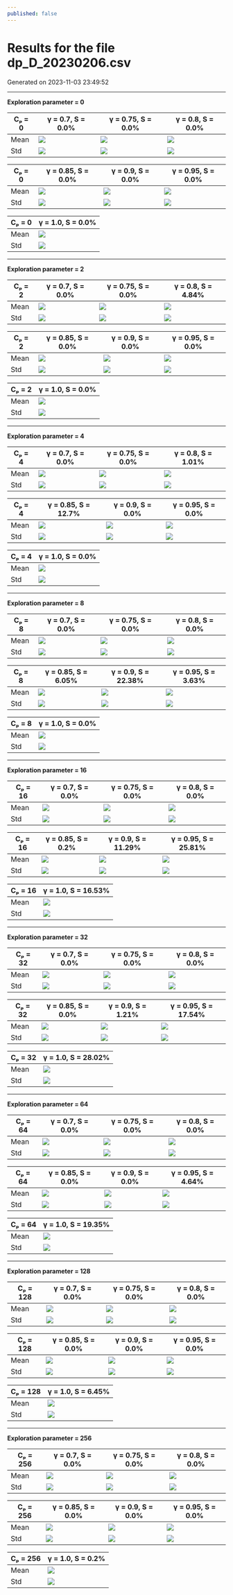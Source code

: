```yaml
---
published: false
---
```


# Results for the file dp_D_20230206.csv 

Generated on 2023-11-03 23:49:52

---

**Exploration parameter = 0**

| Cₚ = 0 | γ = 0.7, S = 0.0% | γ = 0.75, S = 0.0% | γ = 0.8, S = 0.0% | 
| --- | --- | --- | --- | 
| Mean | ![](fig/dp_D/mean_g_0.7_cp_0.png) | ![](fig/dp_D/mean_g_0.75_cp_0.png) | ![](fig/dp_D/mean_g_0.8_cp_0.png) | 
| Std | ![](fig/dp_D/std_g_0.7_cp_0.png) | ![](fig/dp_D/std_g_0.75_cp_0.png) | ![](fig/dp_D/std_g_0.8_cp_0.png) | 

| Cₚ = 0 | γ = 0.85, S = 0.0% | γ = 0.9, S = 0.0% | γ = 0.95, S = 0.0% | 
| --- | --- | --- | --- | 
| Mean | ![](fig/dp_D/mean_g_0.85_cp_0.png) | ![](fig/dp_D/mean_g_0.9_cp_0.png) | ![](fig/dp_D/mean_g_0.95_cp_0.png) | 
| Std | ![](fig/dp_D/std_g_0.85_cp_0.png) | ![](fig/dp_D/std_g_0.9_cp_0.png) | ![](fig/dp_D/std_g_0.95_cp_0.png) | 

| Cₚ = 0 | γ = 1.0, S = 0.0% | 
| --- | --- | 
| Mean | ![](fig/dp_D/mean_g_1.0_cp_0.png) | 
| Std | ![](fig/dp_D/std_g_1.0_cp_0.png) | 

---

**Exploration parameter = 2**

| Cₚ = 2 | γ = 0.7, S = 0.0% | γ = 0.75, S = 0.0% | γ = 0.8, S = 4.84% | 
| --- | --- | --- | --- | 
| Mean | ![](fig/dp_D/mean_g_0.7_cp_2.png) | ![](fig/dp_D/mean_g_0.75_cp_2.png) | ![](fig/dp_D/mean_g_0.8_cp_2.png) | 
| Std | ![](fig/dp_D/std_g_0.7_cp_2.png) | ![](fig/dp_D/std_g_0.75_cp_2.png) | ![](fig/dp_D/std_g_0.8_cp_2.png) | 

| Cₚ = 2 | γ = 0.85, S = 0.0% | γ = 0.9, S = 0.0% | γ = 0.95, S = 0.0% | 
| --- | --- | --- | --- | 
| Mean | ![](fig/dp_D/mean_g_0.85_cp_2.png) | ![](fig/dp_D/mean_g_0.9_cp_2.png) | ![](fig/dp_D/mean_g_0.95_cp_2.png) | 
| Std | ![](fig/dp_D/std_g_0.85_cp_2.png) | ![](fig/dp_D/std_g_0.9_cp_2.png) | ![](fig/dp_D/std_g_0.95_cp_2.png) | 

| Cₚ = 2 | γ = 1.0, S = 0.0% | 
| --- | --- | 
| Mean | ![](fig/dp_D/mean_g_1.0_cp_2.png) | 
| Std | ![](fig/dp_D/std_g_1.0_cp_2.png) | 

---

**Exploration parameter = 4**

| Cₚ = 4 | γ = 0.7, S = 0.0% | γ = 0.75, S = 0.0% | γ = 0.8, S = 1.01% | 
| --- | --- | --- | --- | 
| Mean | ![](fig/dp_D/mean_g_0.7_cp_4.png) | ![](fig/dp_D/mean_g_0.75_cp_4.png) | ![](fig/dp_D/mean_g_0.8_cp_4.png) | 
| Std | ![](fig/dp_D/std_g_0.7_cp_4.png) | ![](fig/dp_D/std_g_0.75_cp_4.png) | ![](fig/dp_D/std_g_0.8_cp_4.png) | 

| Cₚ = 4 | γ = 0.85, S = 12.7% | γ = 0.9, S = 0.0% | γ = 0.95, S = 0.0% | 
| --- | --- | --- | --- | 
| Mean | ![](fig/dp_D/mean_g_0.85_cp_4.png) | ![](fig/dp_D/mean_g_0.9_cp_4.png) | ![](fig/dp_D/mean_g_0.95_cp_4.png) | 
| Std | ![](fig/dp_D/std_g_0.85_cp_4.png) | ![](fig/dp_D/std_g_0.9_cp_4.png) | ![](fig/dp_D/std_g_0.95_cp_4.png) | 

| Cₚ = 4 | γ = 1.0, S = 0.0% | 
| --- | --- | 
| Mean | ![](fig/dp_D/mean_g_1.0_cp_4.png) | 
| Std | ![](fig/dp_D/std_g_1.0_cp_4.png) | 

---

**Exploration parameter = 8**

| Cₚ = 8 | γ = 0.7, S = 0.0% | γ = 0.75, S = 0.0% | γ = 0.8, S = 0.0% | 
| --- | --- | --- | --- | 
| Mean | ![](fig/dp_D/mean_g_0.7_cp_8.png) | ![](fig/dp_D/mean_g_0.75_cp_8.png) | ![](fig/dp_D/mean_g_0.8_cp_8.png) | 
| Std | ![](fig/dp_D/std_g_0.7_cp_8.png) | ![](fig/dp_D/std_g_0.75_cp_8.png) | ![](fig/dp_D/std_g_0.8_cp_8.png) | 

| Cₚ = 8 | γ = 0.85, S = 6.05% | γ = 0.9, S = 22.38% | γ = 0.95, S = 3.63% | 
| --- | --- | --- | --- | 
| Mean | ![](fig/dp_D/mean_g_0.85_cp_8.png) | ![](fig/dp_D/mean_g_0.9_cp_8.png) | ![](fig/dp_D/mean_g_0.95_cp_8.png) | 
| Std | ![](fig/dp_D/std_g_0.85_cp_8.png) | ![](fig/dp_D/std_g_0.9_cp_8.png) | ![](fig/dp_D/std_g_0.95_cp_8.png) | 

| Cₚ = 8 | γ = 1.0, S = 0.0% | 
| --- | --- | 
| Mean | ![](fig/dp_D/mean_g_1.0_cp_8.png) | 
| Std | ![](fig/dp_D/std_g_1.0_cp_8.png) | 

---

**Exploration parameter = 16**

| Cₚ = 16 | γ = 0.7, S = 0.0% | γ = 0.75, S = 0.0% | γ = 0.8, S = 0.0% | 
| --- | --- | --- | --- | 
| Mean | ![](fig/dp_D/mean_g_0.7_cp_16.png) | ![](fig/dp_D/mean_g_0.75_cp_16.png) | ![](fig/dp_D/mean_g_0.8_cp_16.png) | 
| Std | ![](fig/dp_D/std_g_0.7_cp_16.png) | ![](fig/dp_D/std_g_0.75_cp_16.png) | ![](fig/dp_D/std_g_0.8_cp_16.png) | 

| Cₚ = 16 | γ = 0.85, S = 0.2% | γ = 0.9, S = 11.29% | γ = 0.95, S = 25.81% | 
| --- | --- | --- | --- | 
| Mean | ![](fig/dp_D/mean_g_0.85_cp_16.png) | ![](fig/dp_D/mean_g_0.9_cp_16.png) | ![](fig/dp_D/mean_g_0.95_cp_16.png) | 
| Std | ![](fig/dp_D/std_g_0.85_cp_16.png) | ![](fig/dp_D/std_g_0.9_cp_16.png) | ![](fig/dp_D/std_g_0.95_cp_16.png) | 

| Cₚ = 16 | γ = 1.0, S = 16.53% | 
| --- | --- | 
| Mean | ![](fig/dp_D/mean_g_1.0_cp_16.png) | 
| Std | ![](fig/dp_D/std_g_1.0_cp_16.png) | 

---

**Exploration parameter = 32**

| Cₚ = 32 | γ = 0.7, S = 0.0% | γ = 0.75, S = 0.0% | γ = 0.8, S = 0.0% | 
| --- | --- | --- | --- | 
| Mean | ![](fig/dp_D/mean_g_0.7_cp_32.png) | ![](fig/dp_D/mean_g_0.75_cp_32.png) | ![](fig/dp_D/mean_g_0.8_cp_32.png) | 
| Std | ![](fig/dp_D/std_g_0.7_cp_32.png) | ![](fig/dp_D/std_g_0.75_cp_32.png) | ![](fig/dp_D/std_g_0.8_cp_32.png) | 

| Cₚ = 32 | γ = 0.85, S = 0.0% | γ = 0.9, S = 1.21% | γ = 0.95, S = 17.54% | 
| --- | --- | --- | --- | 
| Mean | ![](fig/dp_D/mean_g_0.85_cp_32.png) | ![](fig/dp_D/mean_g_0.9_cp_32.png) | ![](fig/dp_D/mean_g_0.95_cp_32.png) | 
| Std | ![](fig/dp_D/std_g_0.85_cp_32.png) | ![](fig/dp_D/std_g_0.9_cp_32.png) | ![](fig/dp_D/std_g_0.95_cp_32.png) | 

| Cₚ = 32 | γ = 1.0, S = 28.02% | 
| --- | --- | 
| Mean | ![](fig/dp_D/mean_g_1.0_cp_32.png) | 
| Std | ![](fig/dp_D/std_g_1.0_cp_32.png) | 

---

**Exploration parameter = 64**

| Cₚ = 64 | γ = 0.7, S = 0.0% | γ = 0.75, S = 0.0% | γ = 0.8, S = 0.0% | 
| --- | --- | --- | --- | 
| Mean | ![](fig/dp_D/mean_g_0.7_cp_64.png) | ![](fig/dp_D/mean_g_0.75_cp_64.png) | ![](fig/dp_D/mean_g_0.8_cp_64.png) | 
| Std | ![](fig/dp_D/std_g_0.7_cp_64.png) | ![](fig/dp_D/std_g_0.75_cp_64.png) | ![](fig/dp_D/std_g_0.8_cp_64.png) | 

| Cₚ = 64 | γ = 0.85, S = 0.0% | γ = 0.9, S = 0.0% | γ = 0.95, S = 4.64% | 
| --- | --- | --- | --- | 
| Mean | ![](fig/dp_D/mean_g_0.85_cp_64.png) | ![](fig/dp_D/mean_g_0.9_cp_64.png) | ![](fig/dp_D/mean_g_0.95_cp_64.png) | 
| Std | ![](fig/dp_D/std_g_0.85_cp_64.png) | ![](fig/dp_D/std_g_0.9_cp_64.png) | ![](fig/dp_D/std_g_0.95_cp_64.png) | 

| Cₚ = 64 | γ = 1.0, S = 19.35% | 
| --- | --- | 
| Mean | ![](fig/dp_D/mean_g_1.0_cp_64.png) | 
| Std | ![](fig/dp_D/std_g_1.0_cp_64.png) | 

---

**Exploration parameter = 128**

| Cₚ = 128 | γ = 0.7, S = 0.0% | γ = 0.75, S = 0.0% | γ = 0.8, S = 0.0% | 
| --- | --- | --- | --- | 
| Mean | ![](fig/dp_D/mean_g_0.7_cp_128.png) | ![](fig/dp_D/mean_g_0.75_cp_128.png) | ![](fig/dp_D/mean_g_0.8_cp_128.png) | 
| Std | ![](fig/dp_D/std_g_0.7_cp_128.png) | ![](fig/dp_D/std_g_0.75_cp_128.png) | ![](fig/dp_D/std_g_0.8_cp_128.png) | 

| Cₚ = 128 | γ = 0.85, S = 0.0% | γ = 0.9, S = 0.0% | γ = 0.95, S = 0.0% | 
| --- | --- | --- | --- | 
| Mean | ![](fig/dp_D/mean_g_0.85_cp_128.png) | ![](fig/dp_D/mean_g_0.9_cp_128.png) | ![](fig/dp_D/mean_g_0.95_cp_128.png) | 
| Std | ![](fig/dp_D/std_g_0.85_cp_128.png) | ![](fig/dp_D/std_g_0.9_cp_128.png) | ![](fig/dp_D/std_g_0.95_cp_128.png) | 

| Cₚ = 128 | γ = 1.0, S = 6.45% | 
| --- | --- | 
| Mean | ![](fig/dp_D/mean_g_1.0_cp_128.png) | 
| Std | ![](fig/dp_D/std_g_1.0_cp_128.png) | 

---

**Exploration parameter = 256**

| Cₚ = 256 | γ = 0.7, S = 0.0% | γ = 0.75, S = 0.0% | γ = 0.8, S = 0.0% | 
| --- | --- | --- | --- | 
| Mean | ![](fig/dp_D/mean_g_0.7_cp_256.png) | ![](fig/dp_D/mean_g_0.75_cp_256.png) | ![](fig/dp_D/mean_g_0.8_cp_256.png) | 
| Std | ![](fig/dp_D/std_g_0.7_cp_256.png) | ![](fig/dp_D/std_g_0.75_cp_256.png) | ![](fig/dp_D/std_g_0.8_cp_256.png) | 

| Cₚ = 256 | γ = 0.85, S = 0.0% | γ = 0.9, S = 0.0% | γ = 0.95, S = 0.0% | 
| --- | --- | --- | --- | 
| Mean | ![](fig/dp_D/mean_g_0.85_cp_256.png) | ![](fig/dp_D/mean_g_0.9_cp_256.png) | ![](fig/dp_D/mean_g_0.95_cp_256.png) | 
| Std | ![](fig/dp_D/std_g_0.85_cp_256.png) | ![](fig/dp_D/std_g_0.9_cp_256.png) | ![](fig/dp_D/std_g_0.95_cp_256.png) | 

| Cₚ = 256 | γ = 1.0, S = 0.2% | 
| --- | --- | 
| Mean | ![](fig/dp_D/mean_g_1.0_cp_256.png) | 
| Std | ![](fig/dp_D/std_g_1.0_cp_256.png) | 

